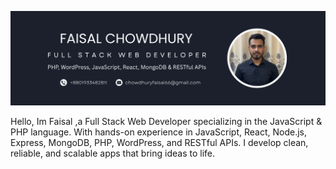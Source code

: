 ![banner](https://github.com/faisalchowdhury/faisalchowdhury/blob/main/Profile%20banner.png)
</br>
<p>Hello, Im Faisal ,a Full Stack Web Developer specializing in the JavaScript & PHP language. With hands-on experience in JavaScript, React, Node.js, Express, MongoDB, PHP, WordPress, and RESTful APIs. I develop clean, reliable, and scalable apps that bring ideas to life.</p>

